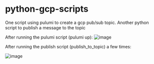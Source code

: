 # python-gcp-scripts
One script using pulumi to create a gcp pub/sub topic. Another python script to publish a message to the topic

After running the pulumi script (pulumi up):
![image](https://github.com/trathdev/python-gcp-scripts/assets/86997629/2ec37b99-7a03-4259-9f9f-3e078c274394)

After running the publish script (publish_to_topic) a few times:

![image](https://github.com/trathdev/python-gcp-scripts/assets/86997629/bdc10d08-9c85-4077-97fa-3761de98ae30)

